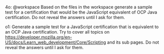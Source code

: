 
4o: @workspace Based on the files in the workspace generate a sample test for a certification that would be the JavaScript equivalent of OCP Java certification. Do not reveal the answers until I ask for them.

o1: Generate a sample test for a JavaScript certification that is equivalent to an OCP Java certification. Try to cover all topics on https://developer.mozilla.org/en-US/docs/Learn_web_development/Core/Scripting and its sub pages. Do not reveal the answers until I ask for them.
